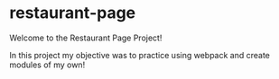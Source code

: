# restaurant-page

Welcome to the Restaurant Page Project!

In this project my objective was to practice using webpack and create modules of my own!